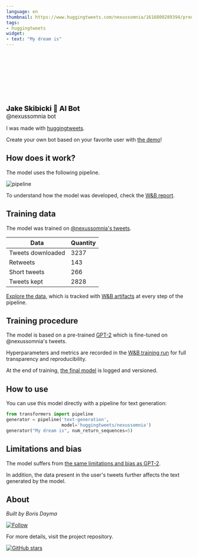 ```yaml
---
language: en
thumbnail: https://www.huggingtweets.com/nexussomnia/1616800289394/predictions.png
tags:
- huggingtweets
widget:
- text: "My dream is"
---
```


<div>
<div style="width: 132px; height:132px; border-radius: 50%; background-size: cover; background-image: url('https://pbs.twimg.com/profile_images/1357888106549161989/_rgwOux5_400x400.jpg')">
</div>
<div style="margin-top: 8px; font-size: 19px; font-weight: 800">Jake Skibicki 🤖 AI Bot </div>
<div style="font-size: 15px">@nexussomnia bot</div>
</div>

I was made with [huggingtweets](https://github.com/borisdayma/huggingtweets).

Create your own bot based on your favorite user with [the demo](https://colab.research.google.com/github/borisdayma/huggingtweets/blob/master/huggingtweets-demo.ipynb)!

## How does it work?

The model uses the following pipeline.

![pipeline](https://github.com/borisdayma/huggingtweets/blob/master/img/pipeline.png?raw=true)

To understand how the model was developed, check the [W&B report](https://wandb.ai/wandb/huggingtweets/reports/HuggingTweets-Train-a-Model-to-Generate-Tweets--VmlldzoxMTY5MjI).

## Training data

The model was trained on [@nexussomnia's tweets](https://twitter.com/nexussomnia).

| Data | Quantity |
| --- | --- |
| Tweets downloaded | 3237 |
| Retweets | 143 |
| Short tweets | 266 |
| Tweets kept | 2828 |

[Explore the data](https://wandb.ai/wandb/huggingtweets/runs/1xnsaqan/artifacts), which is tracked with [W&B artifacts](https://docs.wandb.com/artifacts) at every step of the pipeline.

## Training procedure

The model is based on a pre-trained [GPT-2](https://huggingface.co/gpt2) which is fine-tuned on @nexussomnia's tweets.

Hyperparameters and metrics are recorded in the [W&B training run](https://wandb.ai/wandb/huggingtweets/runs/21kyciro) for full transparency and reproducibility.

At the end of training, [the final model](https://wandb.ai/wandb/huggingtweets/runs/21kyciro/artifacts) is logged and versioned.

## How to use

You can use this model directly with a pipeline for text generation:

```python
from transformers import pipeline
generator = pipeline('text-generation',
                     model='huggingtweets/nexussomnia')
generator("My dream is", num_return_sequences=5)
```

## Limitations and bias

The model suffers from [the same limitations and bias as GPT-2](https://huggingface.co/gpt2#limitations-and-bias).

In addition, the data present in the user's tweets further affects the text generated by the model.

## About

*Built by Boris Dayma*

[![Follow](https://img.shields.io/twitter/follow/borisdayma?style=social)](https://twitter.com/intent/follow?screen_name=borisdayma)

For more details, visit the project repository.

[![GitHub stars](https://img.shields.io/github/stars/borisdayma/huggingtweets?style=social)](https://github.com/borisdayma/huggingtweets)
